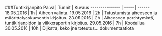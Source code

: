 ###Tuntikirjanpito
Päivä | Tunnit | Kuvaus
--------------- | ----- | ------
18.05.2016 | 1h | Aiheen valinta.
19.05.2016 | 2h | Tutustumista aiheeseen ja määrittelydokumentin kirjoitus.
23.05.2016 | 2h | Aiheeseen perehtymistä, tuntikirjanpidon ja viikkoraportin kirjoitus.
29.05.2016 | 7h | Koodailua
30.05.2016 | 10h | Dijkstra, keko jne toteutus... dokumentaatiota

